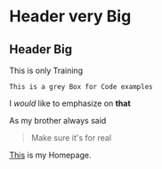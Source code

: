 # Header very Big
## Header Big

This is only Training

```This is a grey Box for Code examples```

I *would* like to emphasize on **that**

As my brother always said

>Make sure it's for real

[This](http://www.littleorange.de) is my Homepage.
